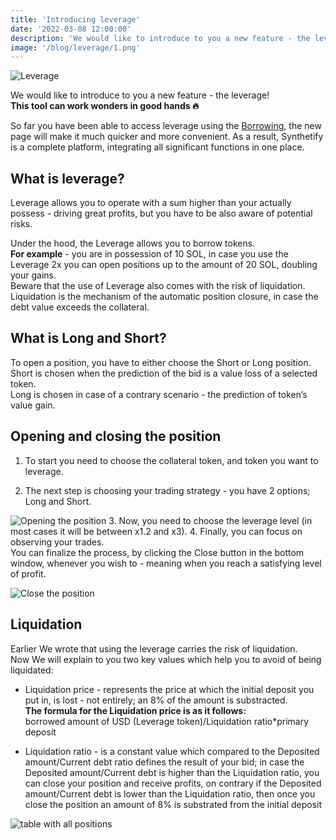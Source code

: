 ```yaml
---
title: 'Introducing leverage'
date: '2022-03-08 12:00:00'
description: 'We would like to introduce to you a new feature - the leverage!'
image: '/blog/leverage/1.png'
---
```


![Leverage](/blog/leverage/2.png 'horizontal')

We would like to introduce to you a new feature - the leverage!  
**This tool can work wonders in good hands 🔥**

So far you have been able to access leverage using the [Borrowing](https://synthetify.io/blog/borrowing), the new page will make it much quicker and more convenient.
As a result, Synthetify is a complete platform, integrating all significant functions in one place.

## What is leverage?

Leverage allows you to operate with a sum higher than your actually possess - driving great profits, but you have to be also aware of potential risks.

Under the hood, the Leverage allows you to borrow tokens.  
**For example** - you are in possession of 10 SOL, in case you use the Leverage 2x you can open positions up to the amount of 20 SOL, doubling your gains.  
Beware that the use of Leverage also comes with the risk of liquidation.
Liquidation is the mechanism of the automatic position closure, in case the debt value exceeds the collateral.

## What is Long and Short?

To open a position, you have to either choose the Short or Long position.  
Short is chosen when the prediction of the bid is a value loss of a selected token.  
Long is chosen in case of a contrary scenario - the prediction of token’s value gain.

## Opening and closing the position

1. To start you need to choose the collateral token, and token you want to leverage.

2. The next step is choosing your trading strategy - you have 2 options; Long and Short.

![Opening the position](/blog/leverage/open.gif 'horizontal') 3. Now, you need to choose the leverage level (in most cases it will be between x1.2 and x3). 4. Finally, you can focus on observing your trades.  
 You can finalize the process, by clicking the Close button in the bottom window, whenever you wish to - meaning when you reach a satisfying level of profit.

![Close the position](/blog/leverage/close.gif 'horizontal')

## Liquidation

Earlier We wrote that using the leverage carries the risk of liquidation.  
Now We will explain to you two key values which help you to avoid of being liquidated:

- Liquidation price - represents the price at which the initial deposit you put in, is lost - not entirely; an 8% of the amount is substracted.  
  **The formula for the Liquidation price is as it follows:**  
  borrowed amount of USD (Leverage token)/Liquidation ratio\*primary deposit

- Liquidation ratio - is a constant value which compared to the Deposited amount/Current debt ratio defines the result of your bid; in case the Deposited amount/Current debt is higher than the Liquidation ratio, you can close your position and receive profits, on contrary if the Deposited amount/Current debt is lower than the Liquidation ratio, then once you close the position an amount of 8% is substrated from the initial deposit

![table with all positions](/blog/leverage/table.png 'horizontal')
